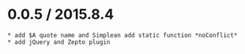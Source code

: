 0.0.5 / 2015.8.4
=====================
    * add $A quote name and Simplean add static function *noConflict*
    * add jQuery and Zepto plugin